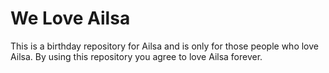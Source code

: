 # We Love Ailsa

This is a birthday repository for Ailsa and is only for those people who love Ailsa. By using this repository you agree to love Ailsa forever. 
